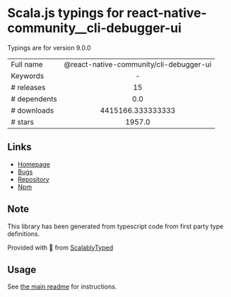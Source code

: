 
# Scala.js typings for react-native-community__cli-debugger-ui

Typings are for version 9.0.0



|                    |                 |
| ------------------ | :-------------: |
| Full name          | @react-native-community/cli-debugger-ui |
| Keywords           | - |
| # releases         | 15 |
| # dependents       | 0.0 |
| # downloads        | 4415166.333333333 |
| # stars            | 1957.0 |

## Links
- [Homepage](https://github.com/react-native-community/cli#readme)
- [Bugs](https://github.com/react-native-community/cli/issues)
- [Repository](https://github.com/react-native-community/cli)
- [Npm](https://www.npmjs.com/package/%40react-native-community%2Fcli-debugger-ui)
    


## Note
This library has been generated from typescript code from first party type definitions.

Provided with :purple_heart: from [ScalablyTyped](https://github.com/oyvindberg/ScalablyTyped)

## Usage
See [the main readme](../../readme.md) for instructions.


